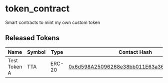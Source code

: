 # token_contract

Smart contracts to mint my own custom token

## Released Tokens

| Name         | Symbol | Type   | Contact Hash                                                                                                                         |
| ------------ | ------ | ------ | ------------------------------------------------------------------------------------------------------------------------------------ |
| Test Token A | TTA    | ERC-20 | [0x6d598A25096268e38bb011E63a363012D6f13247](https://ropsten.etherscan.io/token/0x6d598a25096268e38bb011e63a363012d6f13247#balances) |
